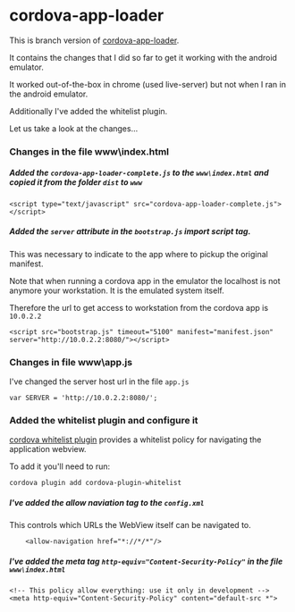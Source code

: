 cordova-app-loader
==========

This is branch version of [cordova-app-loader](https://github.com/markmarijnissen/cordova-app-loader).

It contains the changes that I did so far to get it working with the android emulator.

It worked out-of-the-box in chrome (used live-server) but not when I ran in the android emulator. 

Additionally I've added the whitelist plugin.

Let us take a look at the changes...


### Changes in the file www\index.html

##### Added the `cordova-app-loader-complete.js` to the `www\index.html` and copied it from the folder `dist` to `www`

```
<script type="text/javascript" src="cordova-app-loader-complete.js"></script>
```


##### Added the `server` attribute in the `bootstrap.js` import script tag.

This was necessary to indicate to the app where to pickup the original manifest. 

Note that when running a cordova app in the emulator the localhost is not anymore your workstation. It is the emulated system itself.

Therefore the url to get access to workstation from the cordova app is `10.0.2.2`

```
<script src="bootstrap.js" timeout="5100" manifest="manifest.json" server="http://10.0.2.2:8080/"></script>
```

### Changes in file www\app.js

I've changed the server host url in the file `app.js`
```
var SERVER = 'http://10.0.2.2:8080/';
```


### Added the whitelist plugin and configure it

[cordova whitelist plugin](https://github.com/apache/cordova-plugin-whitelist) provides a whitelist policy for navigating the application webview. 

To add it you'll need to run:

```
cordova plugin add cordova-plugin-whitelist
```


##### I've added the allow naviation tag to the `config.xml` 

This controls which URLs the WebView itself can be navigated to.

```
    <allow-navigation href="*://*/*"/>
```


##### I've added the meta tag `http-equiv="Content-Security-Policy"` in the file `www\index.html`

```
<!-- This policy allow everything: use it only in development -->
<meta http-equiv="Content-Security-Policy" content="default-src *">
```




